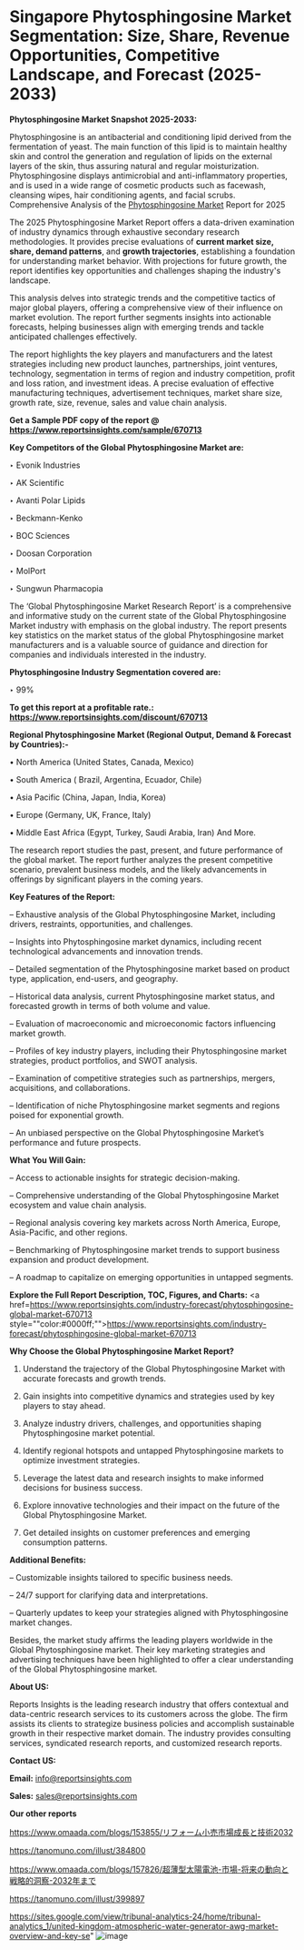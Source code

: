 # Singapore Phytosphingosine Market Segmentation: Size, Share, Revenue Opportunities, Competitive Landscape, and Forecast (2025-2033)

<strong>Phytosphingosine Market Snapshot 2025-2033:</strong>

Phytosphingosine is an antibacterial and conditioning lipid derived from the fermentation of yeast. The main function of this lipid is to maintain healthy skin and control the generation and regulation of lipids on the external layers of the skin, thus assuring natural and regular moisturization. Phytosphingosine displays antimicrobial and anti-inflammatory properties, and is used in a wide range of cosmetic products such as facewash, cleansing wipes, hair conditioning agents, and facial scrubs. Comprehensive Analysis of the <a href=https://www.reportsinsights.com/sample/670713>Phytosphingosine Market</a> Report for 2025

The 2025 Phytosphingosine Market Report offers a data-driven examination of industry dynamics through exhaustive secondary research methodologies. It provides precise evaluations of <strong>current market size, share, demand patterns</strong>, and <strong>growth trajectories</strong>, establishing a foundation for understanding market behavior. With projections for future growth, the report identifies key opportunities and challenges shaping the industry's landscape.

This analysis delves into strategic trends and the competitive tactics of major global players, offering a comprehensive view of their influence on market evolution. The report further segments insights into actionable forecasts, helping businesses align with emerging trends and tackle anticipated challenges effectively.

The report highlights the key players and manufacturers and the latest strategies including new product launches, partnerships, joint ventures, technology, segmentation in terms of region and industry competition, profit and loss ration, and investment ideas. A precise evaluation of effective manufacturing techniques, advertisement techniques, market share size, growth rate, size, revenue, sales and value chain analysis.

<strong>Get a Sample PDF copy of the report @ <a href=https://www.reportsinsights.com/sample/670713 style=color:#0000ff;>https://www.reportsinsights.com/sample/670713</a></strong>

<strong>Key Competitors of the Global Phytosphingosine Market are:</strong>

‣ Evonik Industries

‣ AK Scientific

‣ Avanti Polar Lipids

‣ Beckmann-Kenko

‣ BOC Sciences

‣ Doosan Corporation

‣ MolPort

‣ Sungwun Pharmacopia

The ‘Global Phytosphingosine Market Research Report’ is a comprehensive and informative study on the current state of the Global Phytosphingosine Market industry with emphasis on the global industry. The report presents key statistics on the market status of the global Phytosphingosine market manufacturers and is a valuable source of guidance and direction for companies and individuals interested in the industry.

<strong>Phytosphingosine Industry Segmentation covered are:</strong>

‣ 99%

<strong>To get this report at a profitable rate.: <a href=https://www.reportsinsights.com/discount/670713 style=color:#0000ff;>https://www.reportsinsights.com/discount/670713</a></strong>

<strong>Regional Phytosphingosine Market (Regional Output, Demand &amp; Forecast by Countries):-</strong>

• North America (United States, Canada, Mexico)

• South America ( Brazil, Argentina, Ecuador, Chile)

• Asia Pacific (China, Japan, India, Korea)

• Europe (Germany, UK, France, Italy)

• Middle East Africa (Egypt, Turkey, Saudi Arabia, Iran) And More.

The research report studies the past, present, and future performance of the global market. The report further analyzes the present competitive scenario, prevalent business models, and the likely advancements in offerings by significant players in the coming years.

<strong>Key Features of the Report:</strong>

– Exhaustive analysis of the Global Phytosphingosine Market, including drivers, restraints, opportunities, and challenges.

– Insights into Phytosphingosine market dynamics, including recent technological advancements and innovation trends.

– Detailed segmentation of the Phytosphingosine market based on product type, application, end-users, and geography.

– Historical data analysis, current Phytosphingosine market status, and forecasted growth in terms of both volume and value.

– Evaluation of macroeconomic and microeconomic factors influencing market growth.

– Profiles of key industry players, including their Phytosphingosine market strategies, product portfolios, and SWOT analysis.

– Examination of competitive strategies such as partnerships, mergers, acquisitions, and collaborations.

– Identification of niche Phytosphingosine market segments and regions poised for exponential growth.

– An unbiased perspective on the Global Phytosphingosine Market’s performance and future prospects.

<strong>What You Will Gain:</strong>

– Access to actionable insights for strategic decision-making.

– Comprehensive understanding of the Global Phytosphingosine Market ecosystem and value chain analysis.

– Regional analysis covering key markets across North America, Europe, Asia-Pacific, and other regions.

– Benchmarking of Phytosphingosine market trends to support business expansion and product development.

– A roadmap to capitalize on emerging opportunities in untapped segments.

<strong>Explore the Full Report Description, TOC, Figures, and Charts:</strong>
<a href=https://www.reportsinsights.com/industry-forecast/phytosphingosine-global-market-670713 style=""color:#0000ff;"">https://www.reportsinsights.com/industry-forecast/phytosphingosine-global-market-670713</a>

<strong>Why Choose the Global Phytosphingosine Market Report?</strong>

1. Understand the trajectory of the Global Phytosphingosine Market with accurate forecasts and growth trends.

2. Gain insights into competitive dynamics and strategies used by key players to stay ahead.

3. Analyze industry drivers, challenges, and opportunities shaping Phytosphingosine market potential.

4. Identify regional hotspots and untapped Phytosphingosine markets to optimize investment strategies.

5. Leverage the latest data and research insights to make informed decisions for business success.

6. Explore innovative technologies and their impact on the future of the Global Phytosphingosine Market.

7. Get detailed insights on customer preferences and emerging consumption patterns.

<strong>Additional Benefits:</strong>

– Customizable insights tailored to specific business needs.

– 24/7 support for clarifying data and interpretations.

– Quarterly updates to keep your strategies aligned with Phytosphingosine market changes.

Besides, the market study affirms the leading players worldwide in the Global Phytosphingosine market. Their key marketing strategies and advertising techniques have been highlighted to offer a clear understanding of the Global Phytosphingosine market.

<strong><strong>About US</strong>:</strong>

Reports Insights is the leading research industry that offers contextual and data-centric research services to its customers across the globe. The firm assists its clients to strategize business policies and accomplish sustainable growth in their respective market domain. The industry provides consulting services, syndicated research reports, and customized research reports.

<strong>Contact US:</strong>

<p class=><b>Email:</b> <a href=mailto:info@reportsinsights.com>info@reportsinsights.com</a></p>
<p class=><b>Sales:</b> <a href=mailto:sales@reportsinsights.com>sales@reportsinsights.com</a></p>

<strong>Our other reports</strong>

<a href=https://www.omaada.com/blogs/153855/リフォーム小売市場成長と技術2032>https://www.omaada.com/blogs/153855/リフォーム小売市場成長と技術2032</a>

<a href=https://tanomuno.com/illust/384800>https://tanomuno.com/illust/384800</a>

<a href=https://www.omaada.com/blogs/157826/超薄型太陽電池-市場-将来の動向と戦略的洞察-2032年まで>https://www.omaada.com/blogs/157826/超薄型太陽電池-市場-将来の動向と戦略的洞察-2032年まで</a>

<a href=https://tanomuno.com/illust/399897>https://tanomuno.com/illust/399897</a>

<a href=https://sites.google.com/view/tribunal-analytics-24/home/tribunal-analytics_1/united-kingdom-atmospheric-water-generator-awg-market-overview-and-key-se>https://sites.google.com/view/tribunal-analytics-24/home/tribunal-analytics_1/united-kingdom-atmospheric-water-generator-awg-market-overview-and-key-se</a>"
![image](https://github.com/user-attachments/assets/271cca35-a0fc-42d1-8a34-e0b7a765ca62)
